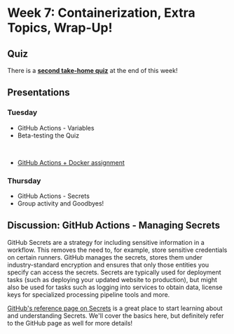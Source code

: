 # Week 7: Containerization, Extra Topics, Wrap-Up!

## Quiz

There is a [**second take-home quiz**](QUIZ2.md) at the end of this week!

## Presentations

### Tuesday

* GitHub Actions - Variables
* Beta-testing the Quiz

&nbsp; 

* [GitHub Actions + Docker assignment](ASSIGN1.md)

### Thursday

* GitHub Actions - Secrets
* Group activity and Goodbyes!

## Discussion: GitHub Actions - Managing Secrets

GitHub Secrets are a strategy for including sensitive information in a workflow. This removes the need to, for example, store sensitive credentials on certain runners. GitHub manages the secrets, stores them under industry-standard encryption and ensures that only those entities you specify can access the secrets. Secrets are typically used for deployment tasks (such as deploying your updated website to production), but might also be used for tasks such as logging into services to obtain data, license keys for specialized processing pipeline tools and more.

[GitHub's reference page on Secrets](https://docs.github.com/en/actions/security-guides/using-secrets-in-github-actions) is a great place to start learning about and understanding Secrets. We'll cover the basics here, but definitely refer to the GitHub page as well for more details!
